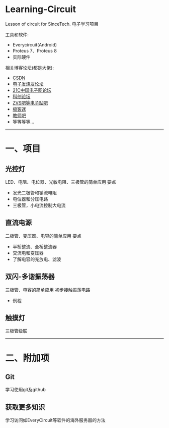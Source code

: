 # Learning-Circuit

Lesson of circuit for SinceTech.
电子学习项目

工具和软件:
* Everycircuit(Android)
* Proteus 7、Proteus 8
* 实际硬件

相关博客论坛(都是大佬):
* [CSDN](https://www.csdn.net/)
* [电子发烧友论坛](http://bbs.elecfans.com/)
* [21C中国电子网论坛](http://bbs.21ic.com/)
* [科创论坛](https://www.kechuang.org/)
* [ZVS吧等电子贴吧](https://tieba.baidu.com/f?kw=zvs)
* [极客迷](http://www.geekfans.com/)
* [教师吧](http://jiaoshi8.com/)
* 等等等等...

---
# 一、项目
## 光控灯
LED、电阻、电位器、光敏电阻、三极管的简单应用
要点
* 发光二极管和镇流电阻
* 电位器和分压电路
* 三极管，小电流控制大电流
## 直流电源
二极管、变压器、电容的简单应用
要点
* 半桥整流、全桥整流器
* 交流电和变压器
* 了解电容的充放电、滤波
## 双闪-多谐振荡器
三极管、电容的简单应用
初步接触振荡电路
* 例程
## 触摸灯
三极管级联

---
# 二、附加项
## Git
学习使用git及github
## 获取更多知识
学习访问如EveryCircuit等软件的海外服务器的方法

